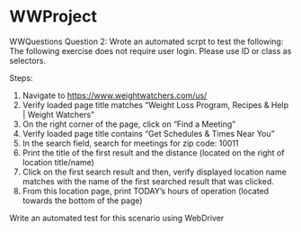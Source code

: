 # WWProject
WWQuestions
Question 2:
 Wrote an automated scrpt to test the following:
The following exercise does not require user login. Please use ID or class as selectors.
 
Steps:
1. Navigate to https://www.weightwatchers.com/us/
2. Verify loaded page title matches “Weight Loss Program, Recipes & Help | Weight Watchers”
3. On the right corner of the page, click on “Find a Meeting”
4. Verify loaded page title contains “Get Schedules & Times Near You”
5. In the search field, search for meetings for zip code: 10011
6. Print the title of the first result and the distance (located on the right of location title/name)
7. Click on the first search result and then, verify displayed location name matches with the name of the first searched result that was clicked.
8. From this location page, print TODAY’s hours of operation (located towards the bottom of the page)
 
Write an automated test for this scenario using WebDriver
